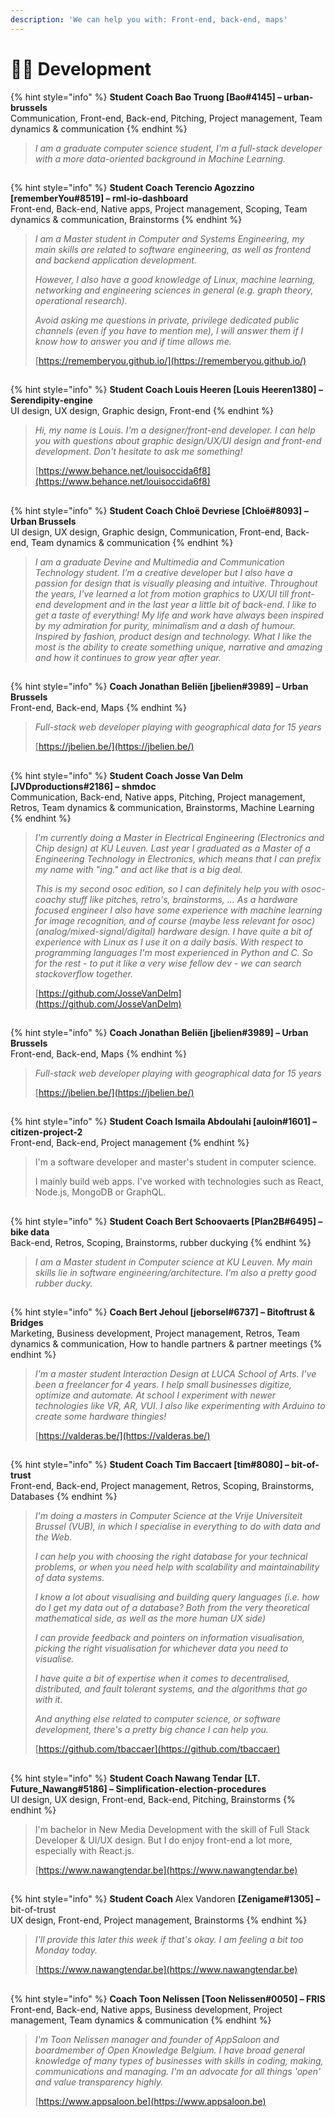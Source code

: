 ```yaml
---
description: 'We can help you with: Front-end, back-end, maps'
---
```


# 🦹🏽 Development

{% hint style="info" %}
**Student Coach Bao Truong \[Bao\#4145\] – urban-brussels**  
Communication, Front-end, Back-end, Pitching, Project management, Team dynamics & communication
{% endhint %}

> _I am a graduate computer science student, I'm a full-stack developer with a more data-oriented background in Machine Learning._

## 

{% hint style="info" %}
**Student Coach Terencio Agozzino \[rememberYou\#8519\] – rml-io-dashboard**  
Front-end, Back-end, Native apps, Project management, Scoping, Team dynamics & communication, Brainstorms
{% endhint %}

> _I am a Master student in Computer and Systems Engineering, my main skills are related to software engineering, as well as frontend and backend application development._
>
> _However, I also have a good knowledge of Linux, machine learning, networking and engineering sciences in general \(e.g. graph theory, operational research\)._
>
> _Avoid asking me questions in private, privilege dedicated public channels \(even if you have to mention me\), I will answer them if I know how to answer you and if time allows me._
>
> [https://rememberyou.github.io/](https://rememberyou.github.io/)

## 

{% hint style="info" %}
**Student Coach Louis Heeren \[Louis Heeren1380\] – Serendipity-engine**  
UI design, UX design, Graphic design, Front-end
{% endhint %}

> _Hi, my name is Louis. I'm a designer/front-end developer. I can help you with questions about graphic design/UX/UI design and front-end development. Don't hesitate to ask me something!_  
>   
> [https://www.behance.net/louisoccida6f8](https://www.behance.net/louisoccida6f8)

## 

{% hint style="info" %}
**Student Coach Chloë Devriese \[Chloë\#8093\] – Urban Brussels**  
UI design, UX design, Graphic design, Communication, Front-end, Back-end, Team dynamics & communication
{% endhint %}

> _I am a graduate Devine and Multimedia and Communication Technology student. I’m a creative developer but I also have a passion for design that is visually pleasing and intuitive. Throughout the years, I've learned a lot from motion graphics to UX/UI till front-end development and in the last year a little bit of back-end. I like to get a taste of everything! My life and work have always been inspired by my admiration for purity, minimalism and a dash of humour. Inspired by fashion, product design and technology. What I like the most is the ability to create something unique, narrative and amazing and how it continues to grow year after year._

## 

{% hint style="info" %}
**Coach Jonathan Beliën \[jbelien\#3989\] – Urban Brussels**  
Front-end, Back-end, Maps
{% endhint %}

> _Full-stack web developer playing with geographical data for 15 years_  
>   
>  [https://jbelien.be/](https://jbelien.be/)

## 

{% hint style="info" %}
**Student Coach Josse Van Delm \[JVDproductions\#2186\] – shmdoc**  
Communication, Back-end, Native apps, Pitching, Project management, Retros, Team dynamics & communication, Brainstorms, Machine Learning
{% endhint %}

> _I'm currently doing a Master in Electrical Engineering \(Electronics and Chip design\) at KU Leuven. Last year I graduated as a Master of a Engineering Technology in Electronics, which means that I can prefix my name with "ing." and act like that is a big deal._
>
> _This is my second osoc edition, so I can definitely help you with osoc-coachy stuff like pitches, retro's, brainstorms, ... As a hardware focused engineer I also have some experience with machine learning for image recognition, and of course \(maybe less relevant for osoc\) \(analog/mixed-signal/digital\) hardware design. I have quite a bit of experience with Linux as I use it on a daily basis. With respect to programming languages I'm most experienced in Python and C. So for the rest - to put it like a very wise fellow dev - we can search stackoverflow together._  
>   
>  [https://github.com/JosseVanDelm](https://github.com/JosseVanDelm)

## 

{% hint style="info" %}
**Coach Jonathan Beliën \[jbelien\#3989\] – Urban Brussels**  
Front-end, Back-end, Maps
{% endhint %}

> _Full-stack web developer playing with geographical data for 15 years_  
>   
>  [https://jbelien.be/](https://jbelien.be/)

## 

{% hint style="info" %}
**Student Coach Ismaila Abdoulahi \[auloin\#1601\] – citizen-project-2**  
Front-end, Back-end, Project management
{% endhint %}

> I'm a software developer and master's student in computer science.
>
> I mainly build web apps. I've worked with technologies such as React, Node.js, MongoDB or GraphQL.

## 

{% hint style="info" %}
**Student Coach Bert Schoovaerts \[Plan2B\#6495\] – bike data**  
Back-end, Retros, Scoping, Brainstorms, rubber duckying
{% endhint %}

> _I am a Master student in Computer science at KU Leuven. My main skills lie in software engineering/architecture. I'm also a pretty good rubber ducky._

## 

{% hint style="info" %}
**Coach Bert Jehoul \[jeborsel\#6737\] – Bitoftrust & Bridges**  
Marketing, Business development, Project management, Retros, Team dynamics & communication, How to handle partners & partner meetings
{% endhint %}

> _I'm a master student Interaction Design at LUCA School of Arts. I've been a freelancer for 4 years. I help small businesses digitize, optimize and automate. At school I experiment with newer technologies like VR, AR, VUI. I also like experimenting with Arduino to create some hardware thingies!_
>
> [https://valderas.be/](https://valderas.be/)

## 

{% hint style="info" %}
**Student Coach Tim Baccaert \[tim\#8080\] – bit-of-trust**  
Front-end, Back-end, Project management, Retros, Scoping, Brainstorms, Databases
{% endhint %}

> _I'm doing a masters in Computer Science at the Vrije Universiteit Brussel \(VUB\), in which I specialise in everything to do with data and the Web._
>
> _I can help you with choosing the right database for your technical problems, or when you need help with scalability and maintainability of data systems._
>
> _I know a lot about visualising and building query languages \(i.e. how do I get my data out of a database? Both from the very theoretical mathematical side, as well as the more human UX side\)_
>
> _I can provide feedback and pointers on information visualisation, picking the right visualisation for whichever data you need to visualise._
>
> _I have quite a bit of expertise when it comes to decentralised, distributed, and fault tolerant systems, and the algorithms that go with it._
>
> _And anything else related to computer science, or software development, there's a pretty big chance I can help you._
>
> [https://github.com/tbaccaer](https://github.com/tbaccaer)

## 

{% hint style="info" %}
**Student Coach Nawang Tendar \[LT. Future\_Nawang\#5186\] – Simplification-election-procedures**  
UI design, UX design, Front-end, Back-end, Pitching, Brainstorms
{% endhint %}

> I'm bachelor in New Media Development with the skill of Full Stack Developer & UI/UX design. But I do enjoy front-end a lot more, especially with React.js.
>
> [https://www.nawangtendar.be](https://www.nawangtendar.be)

## 

{% hint style="info" %}
**Student Coach** Alex Vandoren **\[**Zenigame\#1305**\] –** bit-of-trust  
UX design, Front-end, Project management, Brainstorms
{% endhint %}

> _I'll provide this later this week if that's okay. I am feeling a bit too Monday today._
>
> [https://www.nawangtendar.be](https://www.nawangtendar.be)

## 

{% hint style="info" %}
**Coach Toon Nelissen \[Toon Nelissen\#0050\] – FRIS**  
Front-end, Back-end, Native apps, Business development, Project management, Team dynamics & communication
{% endhint %}

> _I'm Toon Nelissen manager and founder of AppSaloon and boardmember of Open Knowledge Belgium. I have broad general knowledge of many types of businesses with skills in coding, making, communications and managing. I'm an advocate for all things 'open' and value transparency highly._ 
>
> [https://www.appsaloon.be](https://www.appsaloon.be)



